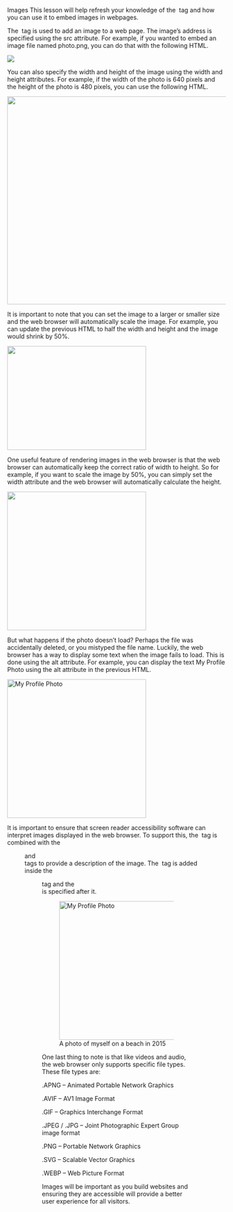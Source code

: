 Images
This lesson will help refresh your knowledge of the <img> tag and how you can use it to embed images in webpages. 

The <img> tag is used to add an image to a web page. The image’s address is specified using the src attribute. For example, if you wanted to embed an image file named photo.png, you can do that with the following HTML. 

<img src="photo.png"> 

You can also specify the width and height of the image using the width and height attributes. For example, if the width of the photo is 640 pixels and the height of the photo is 480 pixels, you can use the following HTML. 

<img src="photo.png" width="640" height="480"> 

It is important to note that you can set the image to a larger or smaller size and the web browser will automatically scale the image. For example, you can update the previous HTML to half the width and height and the image would shrink by 50%. 

<img src="photo.png" width="320" height="240"> 

One useful feature of rendering images in the web browser is that the web browser can automatically keep the correct ratio of width to height. So for example, if you want to scale the image by 50%, you can simply set the width attribute and the web browser will automatically calculate the height. 

<img src="photo.png" width="320"> 

But what happens if the photo doesn’t load? Perhaps the file was accidentally deleted, or you mistyped the file name. Luckily, the web browser has a way to display some text when the image fails to load. This is done using the alt attribute. For example, you can display the text My Profile Photo using the alt attribute in the previous HTML. 

<img src="photo.png" width="320" alt="My Profile Photo"> 

It is important to ensure that screen reader accessibility software can interpret images displayed in the web browser. To support this, the <img> tag is combined with the <figure> and <figcaption> tags to provide a description of the image. The <img> tag is added inside the <figure> tag and the <figcaption> is specified after it. 


<figure> 
   <img src="photo.png" width="320" alt="My Profile Photo"> 
   <figcaption>A photo of myself on a beach in 2015</figcaption> 
</figure>
One last thing to note is that like videos and audio, the web browser only supports specific file types. These file types are: 

.APNG – Animated Portable Network Graphics 

.AVIF – AV1 Image Format 

.GIF – Graphics Interchange Format 

.JPEG / .JPG – Joint Photographic Expert Group image format 

.PNG – Portable Network Graphics 

.SVG – Scalable Vector Graphics 

.WEBP – Web Picture Format 


Images will be important as you build websites and ensuring they are accessible will provide a better user experience for all visitors. 